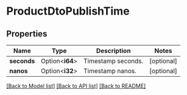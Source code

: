 # ProductDtoPublishTime

## Properties

Name | Type | Description | Notes
------------ | ------------- | ------------- | -------------
**seconds** | Option<**i64**> | Timestamp seconds. | [optional]
**nanos** | Option<**i32**> | Timestamp nanos. | [optional]

[[Back to Model list]](../README.md#documentation-for-models) [[Back to API list]](../README.md#documentation-for-api-endpoints) [[Back to README]](../README.md)


